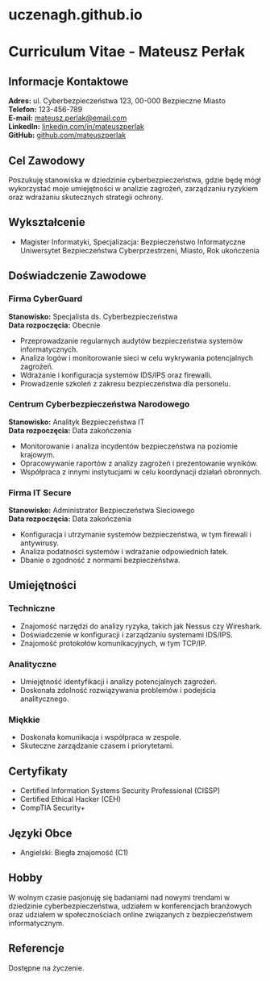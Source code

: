 # uczenagh.github.io

# Curriculum Vitae - Mateusz Perłak

## Informacje Kontaktowe
**Adres:** ul. Cyberbezpieczeństwa 123, 00-000 Bezpieczne Miasto  
**Telefon:** 123-456-789  
**E-mail:** mateusz.perlak@email.com  
**LinkedIn:** [linkedin.com/in/mateuszperlak](https://www.linkedin.com/in/mateuszperlak)  
**GitHub:** [github.com/mateuszperlak](https://github.com/mateuszperlak)

## Cel Zawodowy
Poszukuję stanowiska w dziedzinie cyberbezpieczeństwa, gdzie będę mógł wykorzystać moje umiejętności w analizie zagrożeń, zarządzaniu ryzykiem oraz wdrażaniu skutecznych strategii ochrony.

## Wykształcenie
- Magister Informatyki, Specjalizacja: Bezpieczeństwo Informatyczne  
  Uniwersytet Bezpieczeństwa Cyberprzestrzeni, Miasto, Rok ukończenia

## Doświadczenie Zawodowe

### Firma CyberGuard
**Stanowisko:** Specjalista ds. Cyberbezpieczeństwa  
**Data rozpoczęcia:** Obecnie

- Przeprowadzanie regularnych audytów bezpieczeństwa systemów informatycznych.
- Analiza logów i monitorowanie sieci w celu wykrywania potencjalnych zagrożeń.
- Wdrażanie i konfiguracja systemów IDS/IPS oraz firewalli.
- Prowadzenie szkoleń z zakresu bezpieczeństwa dla personelu.

### Centrum Cyberbezpieczeństwa Narodowego
**Stanowisko:** Analityk Bezpieczeństwa IT  
**Data rozpoczęcia:** Data zakończenia

- Monitorowanie i analiza incydentów bezpieczeństwa na poziomie krajowym.
- Opracowywanie raportów z analizy zagrożeń i prezentowanie wyników.
- Współpraca z innymi instytucjami w celu koordynacji działań obronnych.

### Firma IT Secure
**Stanowisko:** Administrator Bezpieczeństwa Sieciowego  
**Data rozpoczęcia:** Data zakończenia

- Konfiguracja i utrzymanie systemów bezpieczeństwa, w tym firewali i antywirusy.
- Analiza podatności systemów i wdrażanie odpowiednich łatek.
- Dbanie o zgodność z normami bezpieczeństwa.

## Umiejętności

### Techniczne
- Znajomość narzędzi do analizy ryzyka, takich jak Nessus czy Wireshark.
- Doświadczenie w konfiguracji i zarządzaniu systemami IDS/IPS.
- Znajomość protokołów komunikacyjnych, w tym TCP/IP.

### Analityczne
- Umiejętność identyfikacji i analizy potencjalnych zagrożeń.
- Doskonała zdolność rozwiązywania problemów i podejścia analitycznego.

### Miękkie
- Doskonała komunikacja i współpraca w zespole.
- Skuteczne zarządzanie czasem i priorytetami.

## Certyfikaty
- Certified Information Systems Security Professional (CISSP)
- Certified Ethical Hacker (CEH)
- CompTIA Security+

## Języki Obce
- Angielski: Biegła znajomość (C1)

## Hobby
W wolnym czasie pasjonuję się badaniami nad nowymi trendami w dziedzinie cyberbezpieczeństwa, udziałem w konferencjach branżowych oraz udziałem w społecznościach online związanych z bezpieczeństwem informatycznym.

## Referencje
Dostępne na życzenie.
